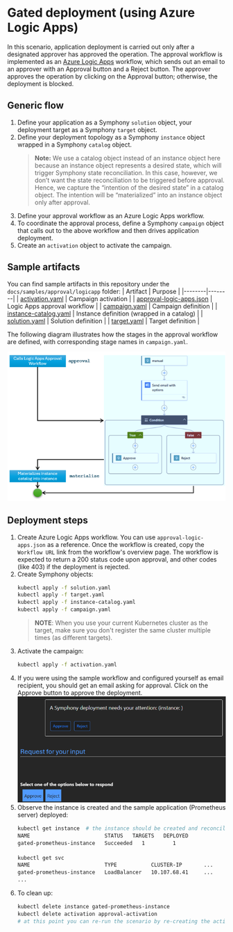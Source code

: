 # Gated deployment (using Azure Logic Apps)

In this scenario, application deployment is carried out only after a designated approver has approved the operation. The approval workflow is implemented as an [Azure Logic Apps](https://learn.microsoft.com/en-us/azure/logic-apps/logic-apps-overview) workflow, which sends out an email to an approver with an Approval button and a Reject button. The approver approves the operation by clicking on the Approval button; otherwise, the deployment is blocked. 

## Generic flow

1. Define your application as a Symphony `solution` object, your deployment target as a Symphony `target` object.
2. Define your deployment topology as a Symphony `instance` object wrapped in a Symphony `catalog` object. 
    > **Note:** We use a catalog object instead of an instance object here because an instance object represents a desired state, which will trigger Symphony state reconciliation. In this case, however, we don’t want the state reconciliation to be triggered before approval. Hence, we capture the “intention of the desired state” in a catalog object. The intention will be “materialized” into an instance object only after approval.
3. Define your approval workflow as an Azure Logic Apps workflow.
4. To coordinate the approval process, define a Symphony `campaign` object that calls out to the above workflow and then drives application deployment.
5. Create an `activation` object to activate the campaign.

## Sample artifacts
You can find sample artifacts in this repository under the `docs/samples/approval/logicapp` folder:
| Artifact | Purpose |
|--------|--------|
| [activation.yaml](../../samples/approval/logicapp/activation.yaml) | Campaign activation |
| [approval-logic-apps.json](../../samples/approval/logicapp/approval-logic-apps.json) | Logic Apps approval workflow |
| [campaign.yaml](../../samples/approval/logicapp/campaign.yaml) | Campaign definition |
| [instance-catalog.yaml](../../samples/approval/logicapp/instance-catalog.yaml) | Instance definition (wrapped in a catalog) |
| [solution.yaml](../../samples/approval/logicapp/solution.yaml) | Solution definition |
| [target.yaml](../../samples/approval/logicapp/target.yaml) | Target definition |

The following diagram illustrates how the stages in the approval workflow are defined, with corresponding stage names in `campaign.yaml`.

![campaign](../images/approval-flow.png)

## Deployment steps

1. Create Azure Logic Apps workflow. You can use `approval-logic-apps.json` as a reference. Once the workflow is created, copy the `Workflow URL` link from the workflow's overview page. The workflow is expected to return a 200 status code upon approval, and other codes (like 403) if the deployment is rejected.
2. Create Symphony objects:
    ```bash
    kubectl apply -f solution.yaml
    kubectl apply -f target.yaml
    kubectl apply -f instance-catalog.yaml
    kubectl apply -f campaign.yaml
    ```
    > **NOTE**: When you use your current Kubernetes cluster as the target, make sure you don't register the same cluster multiple times (as different targets).
3. Activate the campaign:
    ```bash
    kubectl apply -f activation.yaml
    ```
4. If you were using the sample workflow and configured yourself as email recipient, you should get an email asking for approval. Click on the Approve button to approve the deployment.
    ![Approval email](../images/approval-email.png)
5. Observe the instance is created and the sample application (Prometheus server) deployed:
    ```bash
    kubectl get instance  # the instance should be created and reconciled 
    NAME                        STATUS   TARGETS   DEPLOYED
    gated-prometheus-instance   Succeeded   1         1 

    kubectl get svc
    NAME                        TYPE           CLUSTER-IP       ...
    gated-prometheus-instance   LoadBalancer   10.107.68.41     ...
    ...
    ```
5. To clean up:
    ```bash
    kubectl delete instance gated-prometheus-instance
    kubectl delete activation approval-activation
    # at this point you can re-run the scenario by re-creating the activation object
    ```
